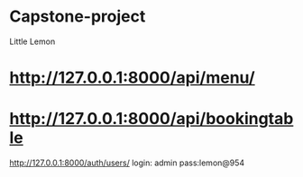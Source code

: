 # Capstone-project
 Little Lemon
# http://127.0.0.1:8000/api/menu/
# http://127.0.0.1:8000/api/bookingtable
http://127.0.0.1:8000/auth/users/
login: admin
pass:lemon@954